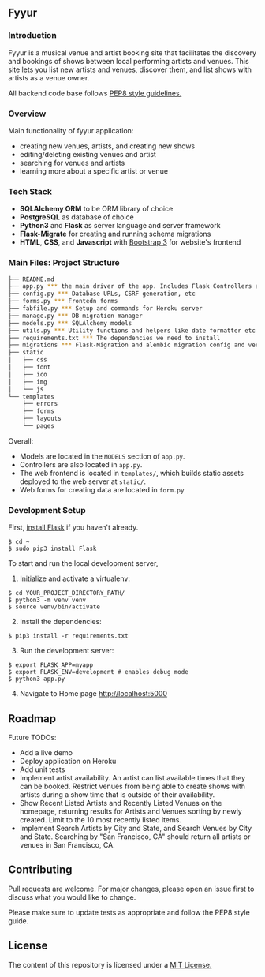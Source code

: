 Fyyur
-----

### Introduction

Fyyur is a musical venue and artist booking site that facilitates the discovery and bookings of shows between local performing artists and venues. This site lets you list new artists and venues, discover them, and list shows with artists as a venue owner.

All backend code base follows [PEP8 style guidelines.](https://www.python.org/dev/peps/pep-0008)

### Overview

Main functionality of fyyur application:

* creating new venues, artists, and creating new shows
* editing/deleting existing venues and artist
* searching for venues and artists
* learning more about a specific artist or venue

### Tech Stack

* **SQLAlchemy ORM** to be ORM library of choice
* **PostgreSQL** as database of choice
* **Python3** and **Flask** as server language and server framework
* **Flask-Migrate** for creating and running schema migrations
* **HTML**, **CSS**, and **Javascript** with [Bootstrap 3](https://getbootstrap.com/docs/3.4/customize/) for website's frontend

### Main Files: Project Structure

  ```sh
  ├── README.md
  ├── app.py *** the main driver of the app. Includes Flask Controllers and Endpoints
  ├── config.py *** Database URLs, CSRF generation, etc
  ├── forms.py *** Frontedn forms
  ├── fabfile.py *** Setup and commands for Heroku server
  ├── manage.py *** DB migration manager
  ├── models.py *** SQLAlchemy models
  ├── utils.py *** Utility functions and helpers like date formatter etc.
  ├── requirements.txt *** The dependencies we need to install
  ├── migrations *** Flask-Migration and alembic migration config and versions
  ├── static
  │   ├── css 
  │   ├── font
  │   ├── ico
  │   ├── img
  │   └── js
  └── templates
      ├── errors
      ├── forms
      ├── layouts
      └── pages
  ```

Overall:
* Models are located in the `MODELS` section of `app.py`.
* Controllers are also located in `app.py`.
* The web frontend is located in `templates/`, which builds static assets deployed to the web server at `static/`.
* Web forms for creating data are located in `form.py`

### Development Setup

First, [install Flask](http://flask.pocoo.org/docs/1.0/installation/#install-flask) if you haven't already.

  ```
  $ cd ~
  $ sudo pip3 install Flask
  ```

To start and run the local development server,

1. Initialize and activate a virtualenv:
  ```
  $ cd YOUR_PROJECT_DIRECTORY_PATH/
  $ python3 -m venv venv
  $ source venv/bin/activate
  ```

2. Install the dependencies:
  ```
  $ pip3 install -r requirements.txt
  ```

3. Run the development server:
  ```
  $ export FLASK_APP=myapp
  $ export FLASK_ENV=development # enables debug mode
  $ python3 app.py
  ```

4. Navigate to Home page [http://localhost:5000](http://localhost:5000)

## Roadmap

Future TODOs:
* Add a live demo
* Deploy application on Heroku
* Add unit tests
* Implement artist availability. An artist can list available times that they can be booked. Restrict venues from being able to create shows with artists during a show time that is outside of their availability.
* Show Recent Listed Artists and Recently Listed Venues on the homepage, returning results for Artists and Venues sorting by newly created. Limit to the 10 most recently listed items.
* Implement Search Artists by City and State, and Search Venues by City and State. Searching by "San Francisco, CA" should return all artists or venues in San Francisco, CA.

## Contributing
Pull requests are welcome. For major changes, please open an issue first to discuss what you would like to change.

Please make sure to update tests as appropriate and follow the PEP8 style guide.

## License

The content of this repository is licensed under a [MIT License.](https://github.com/jurayev/fyyur/blob/master/LICENSE.md)
